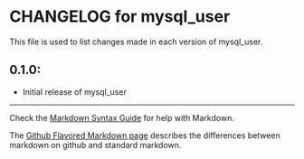 # CHANGELOG for mysql_user

This file is used to list changes made in each version of mysql_user.

## 0.1.0:

* Initial release of mysql_user

- - -
Check the [Markdown Syntax Guide](http://daringfireball.net/projects/markdown/syntax) for help with Markdown.

The [Github Flavored Markdown page](http://github.github.com/github-flavored-markdown/) describes the differences between markdown on github and standard markdown.
